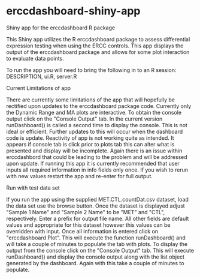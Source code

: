 # erccdashboard-shiny-app
Shiny app for the erccdashboard R package

This Shiny app utilizes the R erccdashboard package to assess differential expression testing when using the ERCC controls. This app displays the output of the erccdashboard package and allows for some plot interaction to evaluate data points.

To run the app you will need to bring the following in to an R session:  DESCRIPTION,  ui.R,  server.R 

Current Limitations of app 

There are currently some limitations of the app that will hopefully be rectified upon updates to the erccdashboard package code. Currently only the Dynamic Range and MA plots are interactive. To obtain the console output click on the "Console Output" tab. In the current version runDashboard() is called a second time to display the console. This is not ideal or efficient. Further updates to this will occur when the dashboard code is update. Reactivity of app is not working quite as intended. It appears if console tab is click prior to plots tab this can alter what is presented and display will be incomplete. Again there is an issue within erccdashbord that could be leading to the problem and will be addressed upon update. If running this app it is currently recommended that user inputs all required information in info fields only once. If you wish to rerun with new values restart the app and re-enter for full output.

Run with test data set 

If you run the app using the supplied MET.CTL.countDat.csv dataset, load the data set use the browse button. Once the dataset is displayed adjust "Sample 1 Name" and "Sample 2 Name" to be "MET" and "CTL", respectively. Enter a prefix for output file name. All other fields are default values and appropriate for this dataset however this values can be overridden with input. Once all information is entered click on "erccdashboard Plot". This will execute the function runDashboard() and will take a couple of minutes to populate the tab with plots. To display the output from the console click on the "Console Output" tab. This will execute runDashboard() and display the console output along with the list object generated by the dashboard. Again with this take a couple of minutes to populate.
